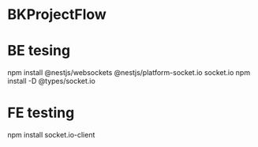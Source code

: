 # BKProjectFlow

# BE tesing

npm install @nestjs/websockets @nestjs/platform-socket.io socket.io
npm install -D @types/socket.io

# FE testing

npm install socket.io-client
